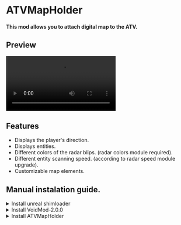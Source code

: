 # **ATVMapHolder**
#### This mod allows you to attach digital map to the ATV.

## Preview
![Preview](https://github.com/Acitulen/ATVMapHolder/blob/main/ATVMapHolderPreview.mp4?raw=true)

## Features
- Displays the player's direction.
- Displays entities.
- Different colors of the radar blips. (radar colors module required).
- Different entity scanning speed. (according to radar speed module upgrade).
- Customizable map elements.

## Manual instalation guide.

<details>
<summary>Install unreal shimloader</summary>

1. Copy `dwmapi.dll` into the `GAME/Binaries/Win64` directory. Its new path should be `GAME/Binaries/Win64/dwmapi.dll`.
2. Copy the contents of the `UE4SS` folder in the package into `GAME/Binaries/Win64`.

`GAME/Binaries/Win64` should now contain the following *new* files and folders:
- `GAME-Win64-Shipping.exe`
- `ue4ss.dll`
- `UE4SS-settings.ini`
- `dwmapi.dll` ← *This is the unreal-shimloader binary. It will load UE4SS for you.*
- `Mods/`
</details>

<details>
<summary>Install VoidMod-2.0.0</summary>

1. Copy `VoidMod2.pak` from the pak floader to `GAME/Content/Paks/LogicMods` directory. 
</details>

<details>

<details>
<summary>Install Fusion</summary>

1. Copy `everything (except mod floader)` from the archive to `GAME/Binaries/Win64/Mods/NynrahGhost-Fusion` directory.  
*you have to create `NynrahGhost-Fusion` floader manually.
2. Copy the contents of the `mod` folder in `GAME/Binaries/Win64/Mods/NynrahGhost-Fusion` directory.
3. Create floader `Bina` in `GAME` directory
4. Make an empty `mods.yml` file in `GAME/Bina` directory.
5. Run `Fusion.exe` from `GAME/Binaries/Win64/Mods/NynrahGhost-Fusion` directory.
</details>

<summary>Install ATVMapHolder</summary>

1. Copy `ATVMapHolder.pak` from the `pak` floader to `GAME/Content/Paks/LogicMods` directory. 
2. Copy the contents of the `mod` folder in `GAME/Binaries/Win64/Mods/Acitulen-ATVMapHolder` directory.
*you have to create 'Acitulen-ATVMapHolder' floader manually.
3. Run `Fusion.exe` from `GAME/Binaries/Win64/Mods/NynrahGhost-Fusion` directory.
</details>
